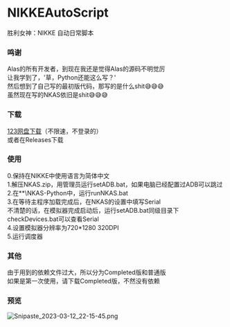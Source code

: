 # NIKKEAutoScript
胜利女神：NIKKE 自动日常脚本

### 鸣谢
Alas的所有开发者，到现在我还是觉得Alas的源码不明觉厉  
让我学到了，'草，Python还能这么写？'  
然后想到了自己写的最初版代码，那写的是什么shit😅😅😅  
虽然现在写的NKAS依旧是shit😅😅😅    

### 下载
[123网盘下载](https://www.123pan.com/s/1HLA-78dVh.html)（不限速，不登录的）     
或者在Releases下载

### 使用
0.保持在NIKKE中使用语言为简体中文  
1.解压NKAS.zip，用管理员运行setADB.bat，如果电脑已经配置过ADB可以跳过  
2.在**\NKAS-Python中，运行runNKAS.bat  
3.在等待主程序加载完成后，在NKAS的设置中填写Serial  
不清楚的话，在模拟器完成启动后，运行setADB.bat同级目录下checkDevices.bat可以查看Serial  
4.设置模拟器分辨率为720*1280 320DPI    
5.运行调度器  

### 其他
由于用到的依赖文件过大，所以分为Completed版和普通版  
如果是第一次使用，请下载Completed版，不然没有依赖  

### 预览

![Snipaste_2023-03-12_22-15-45.png](https://s2.loli.net/2023/03/12/MYS2imngO7qPeED.png)
